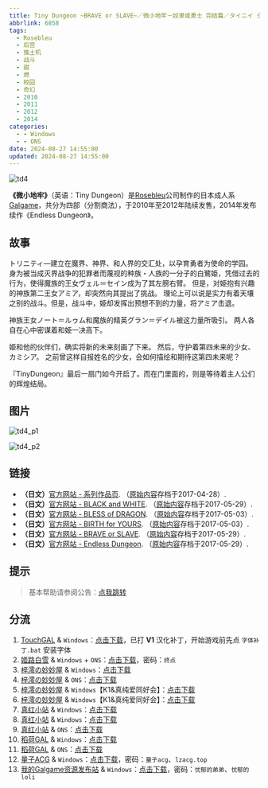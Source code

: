 ```yaml
---
title: Tiny Dungeon ~BRAVE or SLAVE~／微小地牢－奴隶或勇士 完结篇／タイニイ ダンジョン ブレイブオアスレイブ
abbrlink: 6858
tags:
  - Rosebleu
  - 后宫
  - 推土机
  - 战斗
  - 甜
  - 燃
  - 校园
  - 奇幻
  - 2010
  - 2011
  - 2012
  - 2014
categories:
  - - Windows
  - - ONS
date: 2024-08-27 14:55:00
updated: 2024-08-27 14:55:00
---
```


![td4](https://static.30hb.cn/vndb/img/td4.webp)

**《微小地牢》**（英语：Tiny Dungeon）是[Rosebleu](https://zh.moegirl.org.cn/Rosebleu)公司制作的日本成人系[Galgame](https://zh.moegirl.org.cn/Galgame)，共分为四部（分割商法），于2010年至2012年陆续发售，2014年发布续作《Endless Dungeon》。

<!-- more -->

## 故事

トリニティ—建立在魔界、神界、和人界的交汇处，以孕育勇者为使命的学园。
身为被当成灭界战争的犯罪者而蔑视的种族・人族的一分子的白鷺姫，凭借过去的行为，使得魔族的王女ヴェル＝セイン成为了其左膀右臂。
但是，对姫抱有兴趣的神族第二王女アミア，却突然向其提出了挑战。
理论上可以说是实力有着天壤之别的战斗。但是，战斗中，姫却发挥出预想不到的力量，将アミア击退。

神族王女ノート＝ルゥム和魔族的精英グラン＝デイル被这力量所吸引。
两人各自在心中密谋着和姫一决高下。

姫和他的伙伴们，确实将新的未来刻画了下来。
然后，守护着第四未来的少女、カミシア。
之前曾这样自报姓名的少女，会如何描绘和期待这第四未来呢？

『TinyDungeon』最后一扇门如今开启了。而在门里面的，则是等待着主人公们的辉煌结局。

## 图片

![td4_p1](https://static.30hb.cn/vndb/img/td4_p1.webp)

![td4_p2](https://static.30hb.cn/vndb/img/td4_p2.webp)

## 链接

- **（日文）**[官方网站 - 系列作品页](https://web.archive.org/web/20170428225022/https://www.rosebleu.jp/product/TinyDungeon/). （[原始内容](https://www.rosebleu.jp/product/TinyDungeon/)存档于2017-04-28）.
- **（日文）**[官方网站 - BLACK and WHITE](https://web.archive.org/web/20170529193923/https://www.rosebleu.jp/product/TinyDungeon/td1/). （[原始内容](https://www.rosebleu.jp/product/TinyDungeon/td1/)存档于2017-05-29）.
- **（日文）**[官方网站 - BLESS of DRAGON](https://web.archive.org/web/20170503180105/https://www.rosebleu.jp/product/TinyDungeon/td2/). （[原始内容](https://www.rosebleu.jp/product/TinyDungeon/td2/)存档于2017-05-03）.
- **（日文）**[官方网站 - BIRTH for YOURS](https://web.archive.org/web/20170503180127/https://www.rosebleu.jp/product/TinyDungeon/td3/). （[原始内容](https://www.rosebleu.jp/product/TinyDungeon/td3/)存档于2017-05-03）.
- **（日文）**[官方网站 - BRAVE or SLAVE](https://web.archive.org/web/20170529193549/https://www.rosebleu.jp:80/product/TinyDungeon/td4). （[原始内容](https://www.rosebleu.jp:80/product/TinyDungeon/td4)存档于2017-05-29）.
- **（日文）**[官方网站 - Endless Dungeon](https://web.archive.org/web/20170529200146/https://www.rosebleu.jp:80/product/ed). （[原始内容](https://www.rosebleu.jp:80/product/ed)存档于2017-05-29）.

## 提示

> 基本帮助请参阅公告：[点我跳转](/p/announcement/)

## 分流

1. [TouchGAL](https://www.touchgal.net/) & `Windows`：[点击下载](https://pan.touchgal.net/s/wj21Tv)，已打 **V1** 汉化补丁，开始游戏前先点 `字体补丁.bat` 安装字体
2. [姬路白雪](https://pan.jlbx.xyz/) & `Windows` + `ONS`：[点击下载](https://pan.jlbx.xyz/?s=Tiny%20Dungeon)，密码：`终点`
3. [梓澪の妙妙屋](https://zi0.cc/) & `Windows`：[点击下载](https://zi0.cc/d/%60%E3%80%90%E5%90%88%E9%9B%86%E7%B3%BB%E5%88%97%E3%80%91/%E6%B1%89%E5%8C%96galgame%E4%BC%9A%E7%A4%BE%E5%90%88%E9%9B%86/%E6%B1%89%E5%8C%96%E4%BC%9A%E7%A4%BE%E5%90%88%E9%9B%86%E9%83%A8%E5%88%86%20part19/Rosebleu/%5B120727%5D%5BRosebleu%5D%20Tiny%20Dungeon%20%EF%BD%9E%20BRAVE%20or%20SLAVE%20%EF%BD%9E.rar?sign=8vxodM0wK9N7YO7DaGYCf92RjR5NLIzOBNpnBqbTtSo=:0)
4. [梓澪の妙妙屋](https://zi0.cc/) & `ONS`：[点击下载](https://zi0.cc/d/%60%E3%80%90%E5%BD%92%20%E6%A1%A3%E3%80%91/%E3%80%90ONS%E5%90%88%E9%9B%86%E3%80%91/%5BRosebleu%5DTiny%20Dungeon4.7z?sign=VEztfKDAqgjokM-6N9M-ovrGSitehFQjnVxoTXw5TyE=:0)
5. [梓澪の妙妙屋](https://zi0.cc/) & `Windows`【K1&真纯爱同好会】：[点击下载](https://zi0.cc/d/%60%E3%80%90%E5%90%88%E9%9B%86%E7%B3%BB%E5%88%97%E3%80%91/%E5%8D%97%2BGalGame%E6%B1%89%E5%8C%96%E5%8C%BA%E5%85%A8%E5%8C%BA%E8%B5%84%E6%BA%90%E5%A4%87%E4%BB%BD/1/20/%5BRosebleu%5D%20Tiny%20Dungeon1~4%E5%8F%8A%E7%BB%AD%E4%BD%9C%20%E6%B1%89%E5%8C%96%E7%A1%AC%E7%9B%98%E7%89%88%5B%EF%BC%AB%EF%BC%91%26%E7%9C%9F%E7%BA%AF%E7%88%B1%E5%90%8C%E5%A5%BD%E4%BC%9A%5D.zip?sign=yY0-zpBUfbSH-wNZdCtZ0_q1grGX9DlvUWTHVICXHzM=:0)
6. [梓澪の妙妙屋](https://zi0.cc/) & `Windows`【K1&真纯爱同好会】：[点击下载](https://zi0.cc/d/%60%E3%80%90%E5%90%88%E9%9B%86%E7%B3%BB%E5%88%97%E3%80%91/%E5%8D%97%2BGalGame%E6%B1%89%E5%8C%96%E5%8C%BA%E5%85%A8%E5%8C%BA%E8%B5%84%E6%BA%90%E5%A4%87%E4%BB%BD/1/20/%5BRosebleu%5DTiny%20Dungeon%E5%9B%9B%E9%83%A8%E6%9B%B2%E5%90%88%E9%9B%86%E6%B1%89%E5%8C%96%E7%A1%AC%E7%9B%98%E7%89%88%5B12.35G%5D%5BK1%26%E7%9C%9F%E7%BA%AF%E7%88%B1%E5%90%8C%E5%A5%BD%E4%BC%9A%5D.zip?sign=qzGLabt9l1cZ02E7iAwqzKdi2K8SoBMO9wP0kxlx6mE=:0)
7. [真红小站](https://www.shinnku.com/) & `Windows`：[点击下载](https://www.shinnku.com/api/download/0/win/Tiny%20Dungeon%EF%BD%9EBRAVE%20or%20SLAVE.7z)
8. [真红小站](https://www.shinnku.com/) & `Windows`：[点击下载](https://www.shinnku.com/api/download/zd/0501-1000/[120727][Rosebleu]%20Tiny%20Dungeon%20%EF%BD%9E%20BRAVE%20or%20SLAVE%20%EF%BD%9E.rar)
9. [真红小站](https://www.shinnku.com/) & `ONS`：[点击下载](https://www.shinnku.com/api/download/0/ons/Tiny%20Dungeon4%20%E5%AE%8C%E7%BB%93%E7%AF%87.zip)
10. [稻荷GAL](https://inarigal.com/) & `Windows`：[点击下载](https://inarigal.com/detail/2813)
11. [稻荷GAL](https://inarigal.com/) & `ONS`：[点击下载](https://inarigal.com/detail/3683)
12. [量子ACG](https://lzacg.org/) & `Windows`：[点击下载](https://lzacg.org/4805)，密码：`量子acg`、`lzacg.top`
13. [我的Galgame资源发布站](https://www.ttloli.com/) & `Windows`：[点击下载](https://www.ttloli.com/tiny-dungeon-brave-or-slave.html)，密码：`忧郁的弟弟`、`忧郁的loli`
